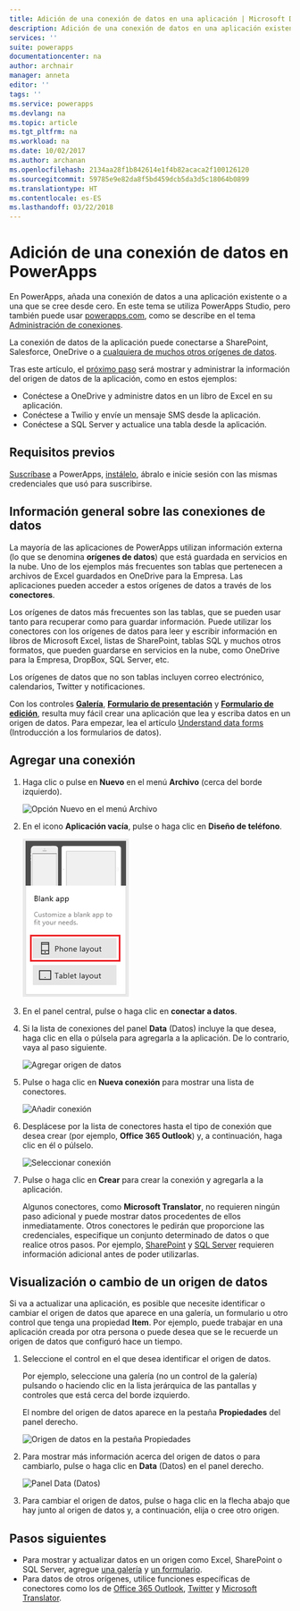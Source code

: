 ```yaml
---
title: Adición de una conexión de datos en una aplicación | Microsoft Docs
description: Adición de una conexión de datos en una aplicación existente o en una aplicación en blanco
services: ''
suite: powerapps
documentationcenter: na
author: archnair
manager: anneta
editor: ''
tags: ''
ms.service: powerapps
ms.devlang: na
ms.topic: article
ms.tgt_pltfrm: na
ms.workload: na
ms.date: 10/02/2017
ms.author: archanan
ms.openlocfilehash: 2134aa28f1b842614e1f4b82acaca2f100126120
ms.sourcegitcommit: 59785e9e82da8f5bd459dcb5da3d5c18064b0899
ms.translationtype: HT
ms.contentlocale: es-ES
ms.lasthandoff: 03/22/2018
---
```

# <a name="add-a-data-connection-in-powerapps"></a>Adición de una conexión de datos en PowerApps
En PowerApps, añada una conexión de datos a una aplicación existente o a una que se cree desde cero. En este tema se utiliza PowerApps Studio, pero también puede usar [powerapps.com](https://web.powerapps.com), como se describe en el tema [Administración de conexiones](add-manage-connections.md).

La conexión de datos de la aplicación puede conectarse a SharePoint, Salesforce, OneDrive o a [cualquiera de muchos otros orígenes de datos](connections-list.md).

Tras este artículo, el [próximo paso](#next-steps) será mostrar y administrar la información del origen de datos de la aplicación, como en estos ejemplos:

* Conéctese a OneDrive y administre datos en un libro de Excel en su aplicación.
* Conéctese a Twilio y envíe un mensaje SMS desde la aplicación.
* Conéctese a SQL Server y actualice una tabla desde la aplicación.

## <a name="prerequisites"></a>Requisitos previos
[Suscríbase](../signup-for-powerapps.md) a PowerApps, [instálelo](http://aka.ms/powerappsinstall), ábralo e inicie sesión con las mismas credenciales que usó para suscribirse.

## <a name="background-on-data-connections"></a>Información general sobre las conexiones de datos
La mayoría de las aplicaciones de PowerApps utilizan información externa (lo que se denomina **orígenes de datos**) que está guardada en servicios en la nube. Uno de los ejemplos más frecuentes son tablas que pertenecen a archivos de Excel guardados en OneDrive para la Empresa. Las aplicaciones pueden acceder a estos orígenes de datos a través de los **conectores**.

Los orígenes de datos más frecuentes son las tablas, que se pueden usar tanto para recuperar como para guardar información. Puede utilizar los conectores con los orígenes de datos para leer y escribir información en libros de Microsoft Excel, listas de SharePoint, tablas SQL y muchos otros formatos, que pueden guardarse en servicios en la nube, como OneDrive para la Empresa, DropBox, SQL Server, etc.

Los orígenes de datos que no son tablas incluyen correo electrónico, calendarios, Twitter y notificaciones.

Con los controles **[Galería](controls/control-gallery.md)**, **[Formulario de presentación](controls/control-form-detail.md)** y **[Formulario de edición](controls/control-form-detail.md)**, resulta muy fácil crear una aplicación que lea y escriba datos en un origen de datos. Para empezar, lea el artículo [Understand data forms](working-with-forms.md) (Introducción a los formularios de datos).

## <a name="add-a-connection"></a>Agregar una conexión
1. Haga clic o pulse en **Nuevo** en el menú **Archivo** (cerca del borde izquierdo).

    ![Opción Nuevo en el menú Archivo](./media/add-data-connection/file-new.png)

2. En el icono **Aplicación vacía**, pulse o haga clic en **Diseño de teléfono**.

    ![Crear una aplicación desde cero](./media/add-data-connection/blank-app.png)

3. En el panel central, pulse o haga clic en **conectar a datos**.

4. Si la lista de conexiones del panel **Data** (Datos) incluye la que desea, haga clic en ella o púlsela para agregarla a la aplicación. De lo contrario, vaya al paso siguiente.

    ![Agregar origen de datos](./media/add-data-connection/choose-existing-connections.png)

5. Pulse o haga clic en **Nueva conexión** para mostrar una lista de conectores.

    ![Añadir conexión](./media/add-data-connection/new-connection.png)

6. Desplácese por la lista de conectores hasta el tipo de conexión que desea crear (por ejemplo, **Office 365 Outlook**) y, a continuación, haga clic en él o púlselo.

    ![Seleccionar conexión](./media/add-data-connection/choose-connection.png)

7. Pulse o haga clic en **Crear** para crear la conexión y agregarla a la aplicación.

    Algunos conectores, como **Microsoft Translator**, no requieren ningún paso adicional y puede mostrar datos procedentes de ellos inmediatamente. Otros conectores le pedirán que proporcione las credenciales, especifique un conjunto determinado de datos o que realice otros pasos. Por ejemplo, [SharePoint](connections/connection-sharepoint-online.md) y [SQL Server](connections/connection-azure-sqldatabase.md) requieren información adicional antes de poder utilizarlas.

## <a name="view-or-change-a-data-source"></a>Visualización o cambio de un origen de datos
Si va a actualizar una aplicación, es posible que necesite identificar o cambiar el origen de datos que aparece en una galería, un formulario u otro control que tenga una propiedad **Item**. Por ejemplo, puede trabajar en una aplicación creada por otra persona o puede desea que se le recuerde un origen de datos que configuró hace un tiempo.

1. Seleccione el control en el que desea identificar el origen de datos.

    Por ejemplo, seleccione una galería (no un control de la galería) pulsando o haciendo clic en la lista jerárquica de las pantallas y controles que está cerca del borde izquierdo.

    El nombre del origen de datos aparece en la pestaña **Propiedades** del panel derecho.

    ![Origen de datos en la pestaña Propiedades](./media/add-data-connection/properties-tab.png)

2. Para mostrar más información acerca del origen de datos o para cambiarlo, pulse o haga clic en **Data** (Datos) en el panel derecho.

    ![Panel Data (Datos)](./media/add-data-connection/data-pane.png)

3. Para cambiar el origen de datos, pulse o haga clic en la flecha abajo que hay junto al origen de datos y, a continuación, elija o cree otro origen.

## <a name="next-steps"></a>Pasos siguientes
* Para mostrar y actualizar datos en un origen como Excel, SharePoint o SQL Server, agregue [una galería](add-gallery.md) y [un formulario](add-form.md).
* Para datos de otros orígenes, utilice funciones específicas de conectores como los de [Office 365 Outlook](connections/connection-office365-outlook.md), [Twitter](connections/connection-twitter.md) y [Microsoft Translator](connections/connection-microsoft-translator.md).
